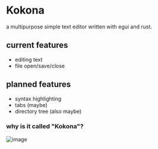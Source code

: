 # Kokona
a multipurpose simple text editor written with egui and rust.

## current features
- editing text
- file open/save/close

## planned features
- syntax highlighting
- tabs (maybe)
- directory tree (also maybe)

### why is it called "Kokona"?
![image](https://github.com/user-attachments/assets/6bf02d71-5b0a-4145-b735-3e073c1d1899)
